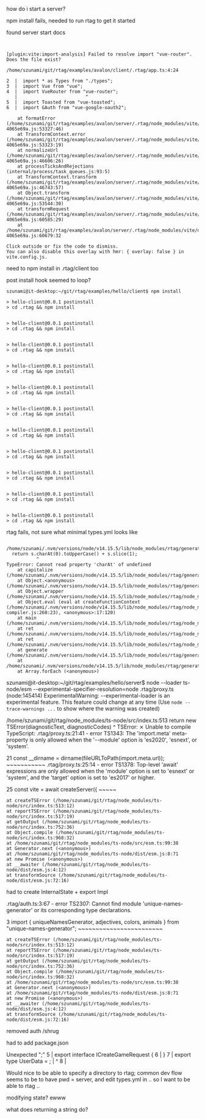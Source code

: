 how do i start a server?

npm install fails, needed to run rtag to get it started

found server start docs

```


[plugin:vite:import-analysis] Failed to resolve import "vue-router". Does the file exist?

/home/szunami/git/rtag/examples/avalon/client/.rtag/app.ts:4:24

2  |  import * as Types from "./types";
3  |  import Vue from "vue";
4  |  import VueRouter from "vue-router";
   |                         ^
5  |  import Toasted from "vue-toasted";
6  |  import GAuth from "vue-google-oauth2";

    at formatError (/home/szunami/git/rtag/examples/avalon/server/.rtag/node_modules/vite/dist/node/chunks/dep-4065e69a.js:53327:46)
    at TransformContext.error (/home/szunami/git/rtag/examples/avalon/server/.rtag/node_modules/vite/dist/node/chunks/dep-4065e69a.js:53323:19)
    at normalizeUrl (/home/szunami/git/rtag/examples/avalon/server/.rtag/node_modules/vite/dist/node/chunks/dep-4065e69a.js:46606:26)
    at processTicksAndRejections (internal/process/task_queues.js:93:5)
    at TransformContext.transform (/home/szunami/git/rtag/examples/avalon/server/.rtag/node_modules/vite/dist/node/chunks/dep-4065e69a.js:46743:57)
    at Object.transform (/home/szunami/git/rtag/examples/avalon/server/.rtag/node_modules/vite/dist/node/chunks/dep-4065e69a.js:53544:30)
    at transformRequest (/home/szunami/git/rtag/examples/avalon/server/.rtag/node_modules/vite/dist/node/chunks/dep-4065e69a.js:60585:29)
    at /home/szunami/git/rtag/examples/avalon/server/.rtag/node_modules/vite/dist/node/chunks/dep-4065e69a.js:60679:32

Click outside or fix the code to dismiss.
You can also disable this overlay with hmr: { overlay: false } in vite.config.js.

```

need to npm install in .rtag/client too


post install hook seemed to loop?

```
szunami@it-desktop:~/git/rtag/examples/hello/client$ npm install

> hello-client@0.0.1 postinstall
> cd .rtag && npm install


> hello-client@0.0.1 postinstall
> cd .rtag && npm install


> hello-client@0.0.1 postinstall
> cd .rtag && npm install


> hello-client@0.0.1 postinstall
> cd .rtag && npm install


> hello-client@0.0.1 postinstall
> cd .rtag && npm install


> hello-client@0.0.1 postinstall
> cd .rtag && npm install


> hello-client@0.0.1 postinstall
> cd .rtag && npm install


> hello-client@0.0.1 postinstall
> cd .rtag && npm install


> hello-client@0.0.1 postinstall
> cd .rtag && npm install


> hello-client@0.0.1 postinstall
> cd .rtag && npm install


> hello-client@0.0.1 postinstall
> cd .rtag && npm install

```


rtag fails, not sure what minimal types.yml looks like

```

/home/szunami/.nvm/versions/node/v14.15.5/lib/node_modules/rtag/generate.ts:109
  return s.charAt(0).toUpperCase() + s.slice(1);
           ^
TypeError: Cannot read property 'charAt' of undefined
    at capitalize (/home/szunami/.nvm/versions/node/v14.15.5/lib/node_modules/rtag/generate.ts:109:12)
    at Object.<anonymous> (/home/szunami/.nvm/versions/node/v14.15.5/lib/node_modules/rtag/generate.ts:61:48)
    at Object.wrapper (/home/szunami/.nvm/versions/node/v14.15.5/lib/node_modules/rtag/node_modules/handlebars/lib/handlebars/internal/wrapHelper.js:10:19)
    at Object.eval (eval at createFunctionContext (/home/szunami/.nvm/versions/node/v14.15.5/lib/node_modules/rtag/node_modules/handlebars/lib/handlebars/compiler/javascript-compiler.js:260:23), <anonymous>:17:120)
    at main (/home/szunami/.nvm/versions/node/v14.15.5/lib/node_modules/rtag/node_modules/handlebars/lib/handlebars/runtime.js:230:22)
    at ret (/home/szunami/.nvm/versions/node/v14.15.5/lib/node_modules/rtag/node_modules/handlebars/lib/handlebars/runtime.js:250:12)
    at ret (/home/szunami/.nvm/versions/node/v14.15.5/lib/node_modules/rtag/node_modules/handlebars/lib/handlebars/compiler/compiler.js:548:21)
    at generate (/home/szunami/.nvm/versions/node/v14.15.5/lib/node_modules/rtag/generate.ts:120:5)
    at /home/szunami/.nvm/versions/node/v14.15.5/lib/node_modules/rtag/generate.ts:150:3
    at Array.forEach (<anonymous>)
```

szunami@it-desktop:~/git/rtag/examples/hello/server$ node --loader ts-node/esm --experimental-specifier-resolution=node .rtag/proxy.ts
(node:145414) ExperimentalWarning: --experimental-loader is an experimental feature. This feature could change at any time
(Use `node --trace-warnings ...` to show where the warning was created)

/home/szunami/git/rtag/node_modules/ts-node/src/index.ts:513
    return new TSError(diagnosticText, diagnosticCodes)
           ^
TSError: ⨯ Unable to compile TypeScript:
.rtag/proxy.ts:21:41 - error TS1343: The 'import.meta' meta-property is only allowed when the '--module' option is 'es2020', 'esnext', or 'system'.

21 const __dirname = dirname(fileURLToPath(import.meta.url));
                                           ~~~~~~~~~~~
.rtag/proxy.ts:25:14 - error TS1378: Top-level 'await' expressions are only allowed when the 'module' option is set to 'esnext' or 'system', and the 'target' option is set to 'es2017' or higher.

25 const vite = await createServer({
                ~~~~~

    at createTSError (/home/szunami/git/rtag/node_modules/ts-node/src/index.ts:513:12)
    at reportTSError (/home/szunami/git/rtag/node_modules/ts-node/src/index.ts:517:19)
    at getOutput (/home/szunami/git/rtag/node_modules/ts-node/src/index.ts:752:36)
    at Object.compile (/home/szunami/git/rtag/node_modules/ts-node/src/index.ts:968:32)
    at /home/szunami/git/rtag/node_modules/ts-node/src/esm.ts:99:38
    at Generator.next (<anonymous>)
    at /home/szunami/git/rtag/node_modules/ts-node/dist/esm.js:8:71
    at new Promise (<anonymous>)
    at __awaiter (/home/szunami/git/rtag/node_modules/ts-node/dist/esm.js:4:12)
    at transformSource (/home/szunami/git/rtag/node_modules/ts-node/dist/esm.js:72:16)


had to create InternalState + export Impl


.rtag/auth.ts:3:67 - error TS2307: Cannot find module 'unique-names-generator' or its corresponding type declarations.

3 import { uniqueNamesGenerator, adjectives, colors, animals } from "unique-names-generator";
                                                                    ~~~~~~~~~~~~~~~~~~~~~~~~

    at createTSError (/home/szunami/git/rtag/node_modules/ts-node/src/index.ts:513:12)
    at reportTSError (/home/szunami/git/rtag/node_modules/ts-node/src/index.ts:517:19)
    at getOutput (/home/szunami/git/rtag/node_modules/ts-node/src/index.ts:752:36)
    at Object.compile (/home/szunami/git/rtag/node_modules/ts-node/src/index.ts:968:32)
    at /home/szunami/git/rtag/node_modules/ts-node/src/esm.ts:99:38
    at Generator.next (<anonymous>)
    at /home/szunami/git/rtag/node_modules/ts-node/dist/esm.js:8:71
    at new Promise (<anonymous>)
    at __awaiter (/home/szunami/git/rtag/node_modules/ts-node/dist/esm.js:4:12)
    at transformSource (/home/szunami/git/rtag/node_modules/ts-node/dist/esm.js:72:16)


removed auth /shrug

had to add package.json

 Unexpected ";"
  5  |  export interface ICreateGameRequest {
  6  |  }
  7  |  export type UserData = ;
     |                         ^
  8  |  
  

Would nice to be able to specify a directory to rtag; common dev flow seems to be to have pwd = server, and edit types.yml in ..
so I want to be able to rtag ..

modifying state? ewww

what does returning a string do?